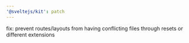 ```yaml
---
'@sveltejs/kit': patch
---
```


fix: prevent routes/layouts from having conflicting files through resets or different extensions
